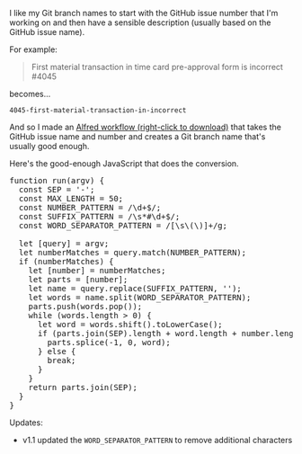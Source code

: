 I like my Git branch names to start with the GitHub issue number that I'm working
on and then have a sensible description (usually based on the GitHub issue name).

For example:

> First material transaction in time card pre-approval form is incorrect #4045

becomes...

`4045-first-material-transaction-in-incorrect`

And so I made an [Alfred workflow (right-click to download)](https://s3.amazonaws.com/www.barelyknown.com.assets/assets/workflows/git-branch-name-from-github-issue-name-and-number.alfredworkflow) that takes the GitHub issue name and number and creates a Git branch name that's usually good enough.

Here's the good-enough JavaScript that does the conversion.

<pre class="prettyprint lang-js">function run(argv) {
  const SEP = '-';
  const MAX_LENGTH = 50;
  const NUMBER_PATTERN = /\d+$/;
  const SUFFIX_PATTERN = /\s*#\d+$/;
  const WORD_SEPARATOR_PATTERN = /[\s\(\)]+/g;

  let [query] = argv;
  let numberMatches = query.match(NUMBER_PATTERN);
  if (numberMatches) {
    let [number] = numberMatches;
	let parts = [number];
    let name = query.replace(SUFFIX_PATTERN, '');
    let words = name.split(WORD_SEPARATOR_PATTERN);
    parts.push(words.pop());
    while (words.length > 0) {
      let word = words.shift().toLowerCase();
      if (parts.join(SEP).length + word.length + number.length < MAX_LENGTH) {
        parts.splice(-1, 0, word);
      } else {
        break;
      }
    }
	return parts.join(SEP);
  }
}</pre>

Updates:
- v1.1 updated the `WORD_SEPARATOR_PATTERN` to remove additional characters
